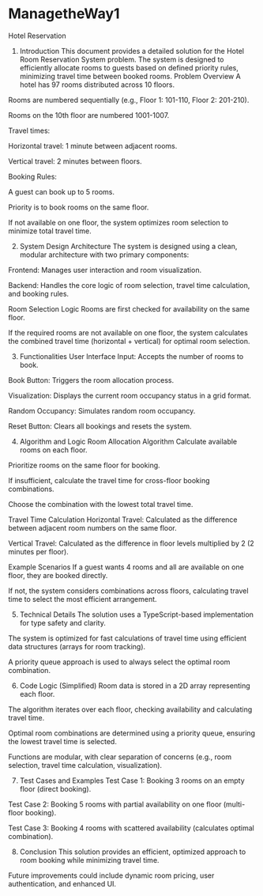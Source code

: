 # ManagetheWay1
 Hotel Reservation


1. Introduction
This document provides a detailed solution for the Hotel Room Reservation System problem. The system is designed to efficiently allocate rooms to guests based on defined priority rules, minimizing travel time between booked rooms.
Problem Overview
A hotel has 97 rooms distributed across 10 floors.


Rooms are numbered sequentially (e.g., Floor 1: 101-110, Floor 2: 201-210).


Rooms on the 10th floor are numbered 1001-1007.


Travel times:


Horizontal travel: 1 minute between adjacent rooms.


Vertical travel: 2 minutes between floors.


Booking Rules:


A guest can book up to 5 rooms.


Priority is to book rooms on the same floor.


If not available on one floor, the system optimizes room selection to minimize total travel time.



2. System Design
Architecture
The system is designed using a clean, modular architecture with two primary components:


Frontend: Manages user interaction and room visualization.


Backend: Handles the core logic of room selection, travel time calculation, and booking rules.


Room Selection Logic
Rooms are first checked for availability on the same floor.


If the required rooms are not available on one floor, the system calculates the combined travel time (horizontal + vertical) for optimal room selection.


3. Functionalities
User Interface
Input: Accepts the number of rooms to book.


Book Button: Triggers the room allocation process.


Visualization: Displays the current room occupancy status in a grid format.


Random Occupancy: Simulates random room occupancy.


Reset Button: Clears all bookings and resets the system.





4. Algorithm and Logic
Room Allocation Algorithm
Calculate available rooms on each floor.


Prioritize rooms on the same floor for booking.


If insufficient, calculate the travel time for cross-floor booking combinations.


Choose the combination with the lowest total travel time.


Travel Time Calculation
Horizontal Travel: Calculated as the difference between adjacent room numbers on the same floor.


Vertical Travel: Calculated as the difference in floor levels multiplied by 2 (2 minutes per floor).


Example Scenarios
If a guest wants 4 rooms and all are available on one floor, they are booked directly.


If not, the system considers combinations across floors, calculating travel time to select the most efficient arrangement.


5. Technical Details
The solution uses a TypeScript-based implementation for type safety and clarity.


The system is optimized for fast calculations of travel time using efficient data structures (arrays for room tracking).


A priority queue approach is used to always select the optimal room combination.


6. Code Logic (Simplified)
Room data is stored in a 2D array representing each floor.


The algorithm iterates over each floor, checking availability and calculating travel time.


Optimal room combinations are determined using a priority queue, ensuring the lowest travel time is selected.


Functions are modular, with clear separation of concerns (e.g., room selection, travel time calculation, visualization).


7. Test Cases and Examples
Test Case 1: Booking 3 rooms on an empty floor (direct booking).


Test Case 2: Booking 5 rooms with partial availability on one floor (multi-floor booking).


Test Case 3: Booking 4 rooms with scattered availability (calculates optimal combination).


8. Conclusion
This solution provides an efficient, optimized approach to room booking while minimizing travel time.


Future improvements could include dynamic room pricing, user authentication, and enhanced UI.




